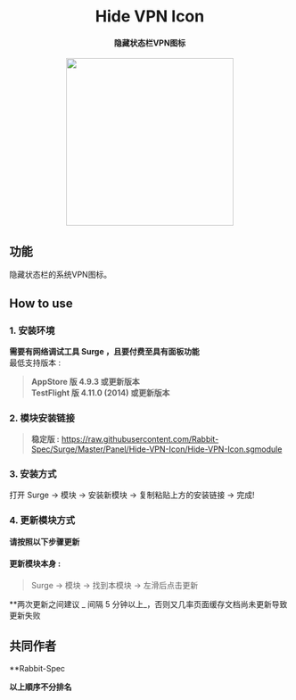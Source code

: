 <h1 align="center">Hide VPN Icon</h1>

<h4 align="center">隐藏状态栏VPN图标</h4>

<p align="center">
<img src="https://raw.githubusercontent.com/Rabbit-Spec/Surge/Master/Panel/Hide-VPN-Icon/img/1.PNG" width="300"></img>
</p>

## 功能
隐藏状态栏的系统VPN图标。

## How to use
### 1. 安装环境
**需要有网络调试工具 Surge ，且要付费至具有面板功能**<br>
最低支持版本 :<br>
>**AppStore 版 4.9.3 或更新版本**<br>
>**TestFlight 版 4.11.0 (2014) 或更新版本**
### 2. 模块安装链接
> **稳定版 :** https://raw.githubusercontent.com/Rabbit-Spec/Surge/Master/Panel/Hide-VPN-Icon/Hide-VPN-Icon.sgmodule<br>

### 3. 安装方式
打开 Surge -> 模块 -> 安装新模块 -> 复制粘贴上方的安装链接 -> 完成!
### 4. 更新模块方式
**请按照以下步骤更新**<br>
#### 更新模块本身 : 
>Surge -> 模块 -> 找到本模块 -> 左滑后点击更新<br>

**两次更新之间建议 _ 间隔 5 分钟以上_，否则又几率页面缓存文档尚未更新导致更新失败<br>

## 共同作者
**Rabbit-Spec<br>

__以上順序不分排名__